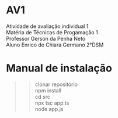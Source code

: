 # AV1
Atividade de avaliação individual 1 <br>
Matéria de Técnicas de Progamação 1<br>
Professor Gerson da Penha Neto <br>
Aluno Enrico de Chiara Germano 2°DSM<br>
# Manual de instalação
>> clonar repositório<br>
>> npm install<br>
>> cd src<br>
>> npx tsc app.ts<br>
>> node app.js<br>
